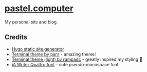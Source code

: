 # [pastel.computer](https://pastel.computer)

My personal site and blog.

## Credits

- [Hugo static site generator](https://gohugo.io/)
- [Terminal theme by panr](https://github.com/panr/hugo-theme-terminal) - amazing theme!
- [Terminal theme (light) by rampadc](https://github.com/rampadc/hugo-theme-terminal) - greatly inspired my styling 🎨
- [iA Writer Quattro font](https://github.com/iaolo/iA-Fonts) - cute pseudo-monospace font

